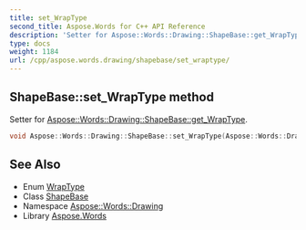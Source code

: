 ```yaml
---
title: set_WrapType
second_title: Aspose.Words for C++ API Reference
description: 'Setter for Aspose::Words::Drawing::ShapeBase::get_WrapType.'
type: docs
weight: 1184
url: /cpp/aspose.words.drawing/shapebase/set_wraptype/
---
```

## ShapeBase::set_WrapType method


Setter for [Aspose::Words::Drawing::ShapeBase::get_WrapType](../get_wraptype/).

```cpp
void Aspose::Words::Drawing::ShapeBase::set_WrapType(Aspose::Words::Drawing::WrapType value)
```

## See Also

* Enum [WrapType](../../wraptype/)
* Class [ShapeBase](../)
* Namespace [Aspose::Words::Drawing](../../)
* Library [Aspose.Words](../../../)
